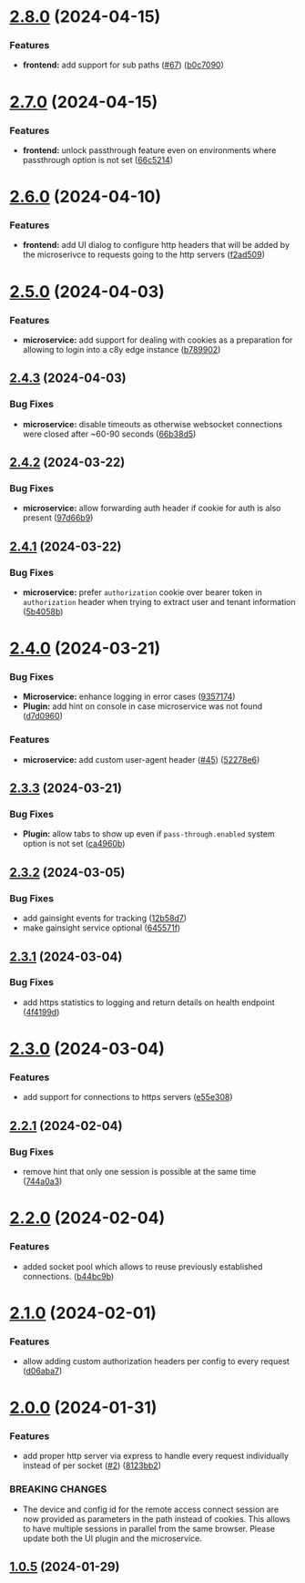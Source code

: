 # [2.8.0](https://github.com/SoftwareAG/cumulocity-remote-access-cloud-http-proxy/compare/v2.7.0...v2.8.0) (2024-04-15)


### Features

* **frontend:** add support for sub paths ([#67](https://github.com/SoftwareAG/cumulocity-remote-access-cloud-http-proxy/issues/67)) ([b0c7090](https://github.com/SoftwareAG/cumulocity-remote-access-cloud-http-proxy/commit/b0c70906a8a0f21b68bfe82fc583b990779c1d90))

# [2.7.0](https://github.com/SoftwareAG/cumulocity-remote-access-cloud-http-proxy/compare/v2.6.0...v2.7.0) (2024-04-15)


### Features

* **frontend:** unlock passthrough feature even on environments where passthrough option is not set ([66c5214](https://github.com/SoftwareAG/cumulocity-remote-access-cloud-http-proxy/commit/66c52147982fa1ff167794ea32a7c389a533ee61))

# [2.6.0](https://github.com/SoftwareAG/cumulocity-remote-access-cloud-http-proxy/compare/v2.5.0...v2.6.0) (2024-04-10)


### Features

* **frontend:** add UI dialog to configure http headers that will be added by the microserivce to requests going to the http servers ([f2ad509](https://github.com/SoftwareAG/cumulocity-remote-access-cloud-http-proxy/commit/f2ad509943f1129065aaafddd1eb7a925dbaf3d6))

# [2.5.0](https://github.com/SoftwareAG/cumulocity-remote-access-cloud-http-proxy/compare/v2.4.3...v2.5.0) (2024-04-03)


### Features

* **microservice:** add support for dealing with cookies as a preparation for allowing to login into a c8y edge instance ([b789902](https://github.com/SoftwareAG/cumulocity-remote-access-cloud-http-proxy/commit/b78990293859481ea00cd93e7c1c03fd15aa943b))

## [2.4.3](https://github.com/SoftwareAG/cumulocity-remote-access-cloud-http-proxy/compare/v2.4.2...v2.4.3) (2024-04-03)


### Bug Fixes

* **microservice:** disable timeouts as otherwise websocket connections were closed after ~60-90 seconds ([66b38d5](https://github.com/SoftwareAG/cumulocity-remote-access-cloud-http-proxy/commit/66b38d57ddb777549c5233fa566e8dba67cafd0b))

## [2.4.2](https://github.com/SoftwareAG/cumulocity-remote-access-cloud-http-proxy/compare/v2.4.1...v2.4.2) (2024-03-22)


### Bug Fixes

* **microservice:** allow forwarding auth header if cookie for auth is also present ([97d66b9](https://github.com/SoftwareAG/cumulocity-remote-access-cloud-http-proxy/commit/97d66b9766d8cd4314502757155b55782d867f9f))

## [2.4.1](https://github.com/SoftwareAG/cumulocity-remote-access-cloud-http-proxy/compare/v2.4.0...v2.4.1) (2024-03-22)


### Bug Fixes

* **microservice:** prefer `authorization` cookie over bearer token in `authorization` header when trying to extract user and tenant information ([5b4058b](https://github.com/SoftwareAG/cumulocity-remote-access-cloud-http-proxy/commit/5b4058bda3b4bc186118f09e99d58d9ed5496bde))

# [2.4.0](https://github.com/SoftwareAG/cumulocity-remote-access-cloud-http-proxy/compare/v2.3.3...v2.4.0) (2024-03-21)


### Bug Fixes

* **Microservice:** enhance logging in error cases ([9357174](https://github.com/SoftwareAG/cumulocity-remote-access-cloud-http-proxy/commit/93571749c1c4dfc0b0c49f1371a43ab576bea65a))
* **Plugin:** add hint on console in case microservice was not found ([d7d0960](https://github.com/SoftwareAG/cumulocity-remote-access-cloud-http-proxy/commit/d7d0960d3f8df7a62d55725ce84d2a2c0849f91c))


### Features

* **microservice:** add custom user-agent header ([#45](https://github.com/SoftwareAG/cumulocity-remote-access-cloud-http-proxy/issues/45)) ([52278e6](https://github.com/SoftwareAG/cumulocity-remote-access-cloud-http-proxy/commit/52278e63f813af1d776c43e0a99feb528f3f654d))

## [2.3.3](https://github.com/SoftwareAG/cumulocity-remote-access-cloud-http-proxy/compare/v2.3.2...v2.3.3) (2024-03-21)


### Bug Fixes

* **Plugin:** allow tabs to show up even if `pass-through.enabled` system option is not set ([ca4960b](https://github.com/SoftwareAG/cumulocity-remote-access-cloud-http-proxy/commit/ca4960b029d0af30adb9df1ab6dd9bb3c4842f46))

## [2.3.2](https://github.com/SoftwareAG/cumulocity-remote-access-cloud-http-proxy/compare/v2.3.1...v2.3.2) (2024-03-05)


### Bug Fixes

* add gainsight events for tracking ([12b58d7](https://github.com/SoftwareAG/cumulocity-remote-access-cloud-http-proxy/commit/12b58d7b01899f9bcfb350044618fcf9dff5a893))
* make gainsight service optional ([645571f](https://github.com/SoftwareAG/cumulocity-remote-access-cloud-http-proxy/commit/645571f14c21321bf404699b5f7bee2228f10cb0))

## [2.3.1](https://github.com/SoftwareAG/cumulocity-remote-access-cloud-http-proxy/compare/v2.3.0...v2.3.1) (2024-03-04)


### Bug Fixes

* add https statistics to logging and return details on health endpoint ([4f4199d](https://github.com/SoftwareAG/cumulocity-remote-access-cloud-http-proxy/commit/4f4199dd70bc01c0920c48b142a126479ca8018d))

# [2.3.0](https://github.com/SoftwareAG/cumulocity-remote-access-cloud-http-proxy/compare/v2.2.1...v2.3.0) (2024-03-04)


### Features

* add support for connections to https servers ([e55e308](https://github.com/SoftwareAG/cumulocity-remote-access-cloud-http-proxy/commit/e55e3081be42711c1551c0b5777e4752aa1b7f57))

## [2.2.1](https://github.com/SoftwareAG/cumulocity-remote-access-cloud-http-proxy/compare/v2.2.0...v2.2.1) (2024-02-04)


### Bug Fixes

* remove hint that only one session is possible at the same time ([744a0a3](https://github.com/SoftwareAG/cumulocity-remote-access-cloud-http-proxy/commit/744a0a394d55064cf027e513f96e3f809cf8b18d))

# [2.2.0](https://github.com/SoftwareAG/cumulocity-remote-access-cloud-http-proxy/compare/v2.1.0...v2.2.0) (2024-02-04)


### Features

* added socket pool which allows to reuse previously established connections. ([b44bc9b](https://github.com/SoftwareAG/cumulocity-remote-access-cloud-http-proxy/commit/b44bc9b2c924a07759783e2dabf6d6f95f45c975))

# [2.1.0](https://github.com/SoftwareAG/cumulocity-remote-access-cloud-http-proxy/compare/v2.0.0...v2.1.0) (2024-02-01)


### Features

* allow adding custom authorization headers per config to every request ([d06aba7](https://github.com/SoftwareAG/cumulocity-remote-access-cloud-http-proxy/commit/d06aba7ea6fb643b4eb8f54c7eaa0ec1e8d3e9db))

# [2.0.0](https://github.com/SoftwareAG/cumulocity-remote-access-cloud-http-proxy/compare/v1.0.5...v2.0.0) (2024-01-31)


### Features

* add proper http server via express to handle every request individually instead of per socket ([#2](https://github.com/SoftwareAG/cumulocity-remote-access-cloud-http-proxy/issues/2)) ([8123bb2](https://github.com/SoftwareAG/cumulocity-remote-access-cloud-http-proxy/commit/8123bb2591941ae06cf691d3afe4a21da757d6b8))


### BREAKING CHANGES

* The device and config id for the remote access connect session are now provided as parameters in the path instead of cookies. This allows to have multiple sessions in parallel from the same browser. Please update both the UI plugin and the microservice.

## [1.0.5](https://github.com/SoftwareAG/cumulocity-remote-access-cloud-http-proxy/compare/v1.0.4...v1.0.5) (2024-01-29)
